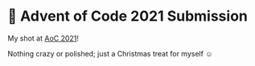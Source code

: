 # :christmas_tree: Advent of Code 2021 Submission

My shot at [AoC 2021](https://adventofcode.com/2021)!

Nothing crazy or polished; just a Christmas treat for myself :relaxed:
